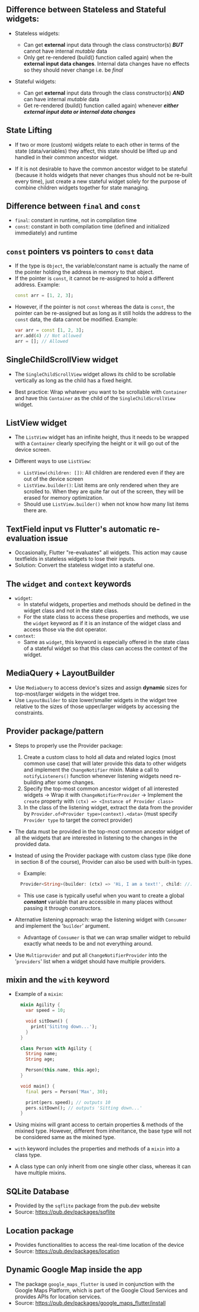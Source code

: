 ## Difference between Stateless and Stateful widgets:

- Stateless widgets:
  - Can get **external** input data through the class constructor(s) ***BUT*** cannot have internal *mutable* data
  - Only get re-rendered (build() function called again) when the **external input data changes**. Internal data changes have no effects so they should never change i.e. be *final*

- Stateful widgets:
  - Can get **external** input data through the class constructor(s) ***AND*** can have internal *mutable* data
  - Get re-rendered (build() function called again) whenever ***either external input data or internal data changes***

## State Lifting

- If two or more (custom) widgets relate to each other in terms of the state (data/variables) they affect, this state should be lifted up and handled in their common ancestor widget.

- If it is not desirable to have the common ancestor widget to be stateful (because it holds widgets that never changes thus should not be re-built every time), just create a new stateful widget solely for the purpose of combine children widgets together for state managing.

## Difference between `final` and `const`

- `final`: constant in runtime, not in compilation time
- `const`: constant in both compilation time (defined and initialized immediately) and runtime

## `const` pointers vs pointers to `const` data

- If the type is `Object`, the variable/constant name is actually the name of the pointer holding the address in memory to that object.
- If the pointer is `const`, it cannot be re-assigned to hold a different address. Example:
  ```dart
  const arr = [1, 2, 3];
  ```
- However, if the pointer is not `const` whereas the data is `const`, the pointer can be re-assigned but as long as it still holds the address to the `const` data, the data cannot be modified. Example:
  ```dart
  var arr = const [1, 2, 3];
  arr.add(4) // Not allowed
  arr = []; // Allowed
  ```

## SingleChildScrollView widget

- The `SingleChildScrollView` widget allows its child to be scrollable vertically as long as the child has a fixed height.

- Best practice: Wrap whatever you want to be scrollable with `Container` and have this `Container` as the child of the `SingleChildScrollView` widget.

## ListView widget

- The `ListView` widget has an infinite height, thus it needs to be wrapped with a `Container` clearly specifying the height or it will go out of the device screen.

- Different ways to use `ListView`:
  - `ListView(children: [])`: All children are rendered even if they are out of the device screen
  - `ListView.builder()`: List items are only rendered when they are scrolled to. When they are quite far out of the screen, they will be erased for memory optimization.
  - Should use `ListView.builder()` when not know how many list items there are.

## TextField input vs Flutter's automatic re-evaluation issue

- Occasionally, Flutter "re-evaluates" all widgets. This action may cause textfields in stateless widgets to lose their inputs.
- Solution: Convert the stateless widget into a stateful one.

## The `widget` and `context` keywords

- `widget`:
  - In stateful widgets, properties and methods should be defined in the widget class and not in the state class.
  - For the state class to access these properties and methods, we use the `widget` keyword as if it is an instance of the widget class and access those via the dot operator.
- `context`:
  - Same as `widget`, this keyword is especially offered in the state class of a stateful widget so that this class can access the context of the widget.

## MediaQuery + LayoutBuilder

- Use `MediaQuery` to access device's sizes and assign **dynamic** sizes for top-most/larger widgets in the widget tree.
- Use `LayoutBuilder` to size lower/smaller widgets in the widget tree relative to the sizes of those upper/larger widgets by accessing the constraints.

## Provider package/pattern

- Steps to properly use the Provider package:
  1. Create a custom class to hold all data and related logics (most common use case) that will later provide this data to other widgets and implement the `ChangeNotifier` mixin. Make a call to `notifyListeners()` function whenever listening widgets need re-building after some changes.
  2. Specify the top-most common ancestor widget of all interested widgets -> Wrap it with `ChangeNotifierProvider` -> Implement the `create` property with `(ctx) => <Instance of Provider class>`
  3. In the class of the listening widget, extract the data from the provider by `Provider.of<Provider type>(context).<data>` (must specify `Provider type` to target the correct provider)

- The data must be provided in the top-most common ancestor widget of all the widgets that are interested in listening to the changes in the provided data.

- Instead of using the Provider package with custom class type (like done in section 8 of the course), Provider can also be used with built-in types.
  - Example: 
  ```dart
    Provider<String>(builder: (ctx) => 'Hi, I am a text!', child: //...);
  ```
  - This use case is typically useful when you want to create a global ***constant*** variable that are accessible in many places without passing it through constructors.

- Alternative listening approach: wrap the listening widget with `Consumer` and implement the '`builder`' argument. 
  - Advantage of `Consumer` is that we can wrap smaller widget to rebuild exactly what needs to be and not everything around.

- Use `Multiprovider` and put all `ChangeNotifierProvider` into the '`providers`' list when a widget should have multiple providers.


## mixin and the `with` keyword

- Example of a `mixin`:
  ```dart
    mixin Agility {
      var speed = 10;

      void sitDown() {
        print('Sititng down...');
      }
    }

    class Person with Agility {
      String name;
      String age;

      Person(this.name, this.age);
    }

    void main() {
      final pers = Person('Max', 30);

      print(pers.speed); // outputs 10
      pers.sitDown(); // outputs 'Sitting down...'
    }
  ```

- Using mixins will grant access to certain properties & methods of the mixined type. However, different from inheritance, the base type will not be considered same as the mixined type.

- `with` keyword includes the properties and methods of a `mixin` into a class type.

- A class type can only inherit from one single other class, whereas it can have multiple mixins.

## SQLite Database

- Provided by the `sqflite` package from the pub.dev website
- Source: https://pub.dev/packages/sqflite

## Location package

- Provides functionalities to access the real-time location of the device
- Source: https://pub.dev/packages/location

## Dynamic Google Map inside the app

- The package `google_maps_flutter` is used in conjunction with the Google Maps Platform, which is part of the Google Cloud Services and provides APIs for location services.
- Source: https://pub.dev/packages/google_maps_flutter/install